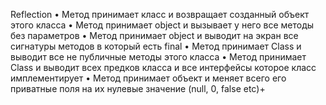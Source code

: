 Reflection
• Метод принимает класс и возвращает созданный объект этого класса
• Метод принимает object и вызывает у него все методы без параметров
• Метод принимает object и выводит на экран все сигнатуры методов в который есть final
• Метод принимает Class и выводит все не публичные методы этого класса
• Метод принимает Class и выводит всех предков класса и все интерфейсы которое класс имплементирует
• Метод принимает объект и меняет всего его приватные поля на их нулевые значение (null, 0, false etc)+